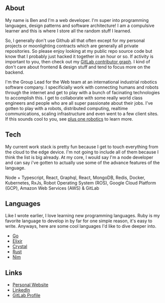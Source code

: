 
## About

My name is Ben and I'm a web developer. I'm super into programming languages, design patterns and software architecture! I am a compulsive learner and this is where I store all the random stuff I learned.

So, I generally don't use Github all that often except for my personal projects or moonlighting contracts which are generally all private repositories. So please enjoy looking at my public repo source code but know that I probably just hacked it together in an hour or so. If activity is important to you, then check out my [GitLab contributor graph](https://gitlab.com/benhodge_plusone). I kind of don't care about frontend & design stuff and tend to focus more on the backend.

I'm the Group Lead for the Web team at an international industrial robotics software company. I specificially work with connecting humans and robots through the internet and get to play with a bunch of facinating technologies to accomplish this. I get to collaborate with some really world class engineers and people who are all super passionate about their jobs. I've gotten to play with a robots, distributed computing, realtime communications, scaling infrastructure and even went to a few client sites. If this sounds cool to you, see [plus one robotics](https://plusonerobotics.com/) to learn more.

## Tech

My current work stack is pretty fun because I get to touch everything from the cloud to the edge device. I'm not going to include all of them because I think the list is big already. At my core, I would say I'm a node developer and can say i've gotten to actually use some of the advance features of the language.

Node + Typescript, React, Graphql, React, MongoDB, Redis, Docker, Kubernetes, RxJs, Robot Operating System (ROS), Google Cloud Platform (GCP), Amazon Web Services (AWS) & GitLab

## Languages

Like I wrote earlier, I love learning new programming languages. Ruby is my favorite language to develop in by far for one simple reason, it's easy to write. Anyways, here are some cool languages I'd like to dive deeper into.

- [Go](https://go.dev/)
- [Elixir](https://elixir-lang.org/)
- [Crystal](https://crystal-lang.org/)
- [Rust](https://www.rust-lang.org/)
- [Nim](https://nim-lang.org/)

## Links

- [Personal Website](https://www.ben-hodge.com)
- [LinkedIn](https://www.linkedin.com/in/benjamin-a-hodge/)
- [GitLab Profile](https://gitlab.com/benhodge_plusone)

